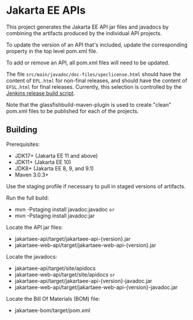 Jakarta EE APIs
===============

This project generates the Jakarta EE API jar files and javadocs
by combining the artifacts produced by the individual API projects.

To update the version of an API that's included, update the corresponding
property in the top level pom.xml file.

To add or remove an API, all pom.xml files will need to be updated.

The file `src/main/javadoc/doc-files/speclicense.html` should have the content of
`EPL.html` for non-final releases, and should have the
content of `EFSL.html` for final releases.
Currently, this selection is controlled by the [Jenkins release build script](https://ci.eclipse.org/jakartaee-platform/job/release/).

Note that the glassfishbuild-maven-plugin is used to create "clean"
pom.xml files to be published for each of the projects.

Building
--------

Prerequisites:

* JDK17+ (Jakarta EE 11 and above)
* JDK11+ (Jakarta EE 10)
* JDK8+ (Jakarta EE 8, 9, and 9.1)
* Maven 3.0.3+

Use the staging profile if necessary to pull in staged versions of artifacts.

Run the full build:

- mvn -Pstaging install javadoc:javadoc 
`or`
- mvn -Pstaging install javadoc:jar

Locate the API jar files:
- jakartaee-api/target/jakartaee-api-{version}.jar
- jakartaee-web-api/target/jakartaee-web-api-{version}.jar

Locate the javadocs:
- jakartaee-api/target/site/apidocs
- jakartaee-web-api/target/site/apidocs
`or`
- jakartaee-api/target/jakartaee-api-{version}-javadoc.jar
- jakartaee-web-api/target/jakartaee-web-api-{version}-javadoc.jar


Locate the Bill Of Materials (BOM) file:
- jakartaee-bom/target/pom.xml
